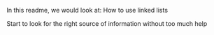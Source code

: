 In this readme, we would look at:
How to use linked lists

Start to look for the right source of information without too much help
